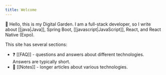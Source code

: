 ```yaml
---
title: Welcome
---
```

👋 Hello, this is my Digital Garden. I am a full-stack developer, so I write about [[java|Java]], Spring Boot, [[javascript|JavaScript]], React, and React Native (Expo).

This site has several sections:

- ❓ [[FAQ]] - questions and answers about different technologies. Answers are typically short.
- 📝 [[Notes]] - longer articles about various technologies.
